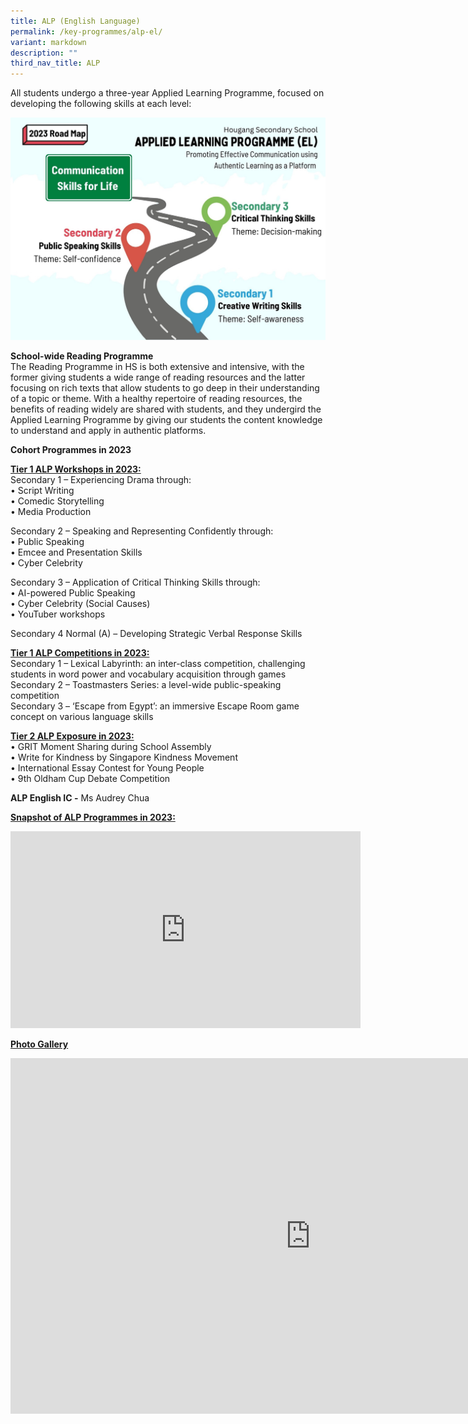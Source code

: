 ```yaml
---
title: ALP (English Language)
permalink: /key-programmes/alp-el/
variant: markdown
description: ""
third_nav_title: ALP
---
```

All students undergo a three-year Applied Learning Programme, focused on developing the following skills at each level:   

![](/images/Key%20Programmes/ALP/ALP_EL_1.jpg)

 
 **School-wide Reading Programme**  
The Reading Programme in HS is both extensive and intensive, with the former giving students a wide range of reading resources and the latter focusing on rich texts that allow students to go deep in their understanding of a topic or theme. 
With a healthy repertoire of reading resources, the benefits of reading widely are shared with students, and they undergird the Applied Learning Programme by giving our students the content knowledge to understand and apply in authentic platforms.    
  
**Cohort Programmes in 2023**

<u>**Tier 1 ALP Workshops in 2023:**</u>   
Secondary 1 – Experiencing Drama through:  
•	Script Writing  
•	Comedic Storytelling  
•	Media Production    

Secondary 2 – Speaking and Representing Confidently through:  
•	Public Speaking  
•	Emcee and Presentation Skills  
•	Cyber Celebrity   

Secondary 3 – Application of Critical Thinking Skills through:  
•	AI-powered Public Speaking  
•	Cyber Celebrity (Social Causes)  
•	YouTuber workshops	  

Secondary 4 Normal (A) – Developing Strategic Verbal Response Skills

**<u>Tier 1 ALP Competitions in 2023:</u>**   
Secondary 1 – Lexical Labyrinth: an inter-class competition, challenging students in word power and vocabulary acquisition through games  
Secondary 2 – Toastmasters Series: a level-wide public-speaking competition   
Secondary 3 – ‘Escape from Egypt’: an immersive Escape Room game concept on various language skills    

<u>**Tier 2 ALP Exposure in 2023:**</u>  
•	GRIT Moment Sharing during School Assembly  
•	Write for Kindness by Singapore Kindness Movement   
•	International Essay Contest for Young People   
•	9th Oldham Cup Debate Competition   

**ALP English IC -**&nbsp;Ms Audrey Chua&nbsp;  


<u>**Snapshot of ALP Programmes in 2023:**</u>   
<iframe allowfullscreen="" allow="accelerometer; autoplay; clipboard-write; encrypted-media; gyroscope; picture-in-picture; web-share" frameborder="0" title="YouTube video player" src="https://www.youtube.com/embed/8tChHLb2puI?si=oHu7JOwGwnFlxK3A" height="315" width="560"></iframe>     

<u>**Photo Gallery**</u>
<iframe src="https://docs.google.com/presentation/d/1YJTMUNdZi_9p-znNtwYeUTwOg8kvceoT/embed?start=true&amp;loop=true&amp;delayms=3000" frameborder="0" width="960" height="569" allowfullscreen="true"></iframe>  
